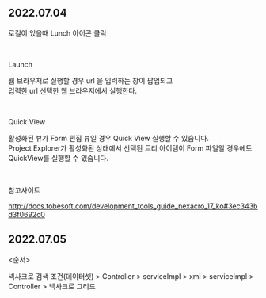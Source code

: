 
## 2022.07.04
로컬이 있을때 Lunch 아이콘 클릭

<br>

Launch 

웹 브라우저로 실행할 경우 url 을 입력하는 창이 팝업되고  
입력한 url 선택한 웹 브라우저에서 실행한다.

<br>

Quick View 

활성화된 뷰가 Form 편집 뷰일 경우 Quick View 실행할 수 있습니다.   
Project Explorer가 활성화된 상태에서 선택된 트리 아이템이 Form 파일일 경우에도  
QuickView를 실행할 수 있습니다.  

<br>


참고사이트  

http://docs.tobesoft.com/development_tools_guide_nexacro_17_ko#3ec343bd3f0692c0




## 2022.07.05

<순서>

넥사크로 검색 조건(데이터셋) > Controller > serviceImpl > xml > serviceImpl > Controller > 넥사크로 그리드
